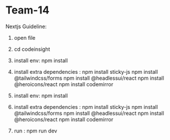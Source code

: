 # Team-14


Nextjs Guideline:


1. open file


2. cd codeinsight

3. install env: npm install

4. install extra dependencies : 
npm install sticky-js 
npm install @tailwindcss/forms 
npm install @headlessui/react 
npm install @heroicons/react 
npm install codemirror


3. install env: npm install

4. install extra dependencies : 
npm install sticky-js 
npm install @tailwindcss/forms 
npm install @headlessui/react 
npm install @heroicons/react 
npm install codemirror

5. run : npm run dev